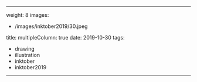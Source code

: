 
---
weight: 8
images:
- /images/inktober2019/30.jpeg

title:
multipleColumn: true
date: 2019-10-30
tags:
- drawing
- illustration
- inktober
- inktober2019
---


